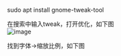 sudo apt install gnome-tweak-tool

在搜索中输入tweak，打开优化，如下图  
![image](https://github.com/xuxuedong/yibudengtian-input-db/blob/master/000048_ubuntu18.04%E4%B8%8B%E6%9B%B4%E6%94%B9DPI%E6%9D%A5%E5%A4%96%E8%A7%82%E5%A4%A7%E5%B0%8F/0.png)

找到字体->缩放比例，如下图  
